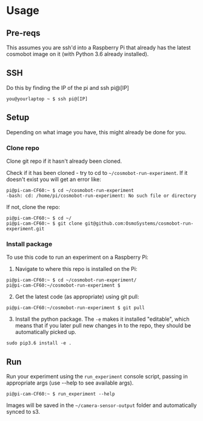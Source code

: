 # Usage

## Pre-reqs
This assumes you are ssh'd into a Raspberry Pi that already has the latest cosmobot image on it (with Python 3.6 already installed).

## SSH
Do this by finding the IP of the pi and ssh pi@[IP]
```
you@yourlaptop ~ $ ssh pi@[IP]
```

## Setup
Depending on what image you have, this might already be done for you.

### Clone repo
Clone git repo if it hasn't already been cloned.

Check if it has been cloned - try to cd to `~/cosmobot-run-experiment`. If it doesn't exist you will get an error like:
```
pi@pi-cam-CF60:~ $ cd ~/cosmobot-run-experiment
-bash: cd: /home/pi/cosmobot-run-experiment: No such file or directory
```

If not, clone the repo:
```
pi@pi-cam-CF60:~ $ cd ~/
pi@pi-cam-CF60:~ $ git clone git@github.com:OsmoSystems/cosmobot-run-experiment.git
```

### Install package
To use this code to run an experiment on a Raspberry Pi:
1. Navigate to where this repo is installed on the Pi:
```
pi@pi-cam-CF60:~ $ cd ~/cosmobot-run-experiment/
pi@pi-cam-CF60:~/cosmobot-run-experiment $
```

2. Get the latest code (as appropriate) using git pull:
```
pi@pi-cam-CF60:~/cosmobot-run-experiment $ git pull
```

3. Install the python package. The `-e` makes it installed "editable", which means that if you later pull new changes in to the repo, they should be automatically picked up.
```
sudo pip3.6 install -e .
```

## Run
Run your experiment using the `run_experiment` console script, passing in appropriate args (use --help to see available args).
```
pi@pi-cam-CF60:~ $ run_experiment --help
```

Images will be saved in the `~/camera-sensor-output` folder and automatically synced to s3.
